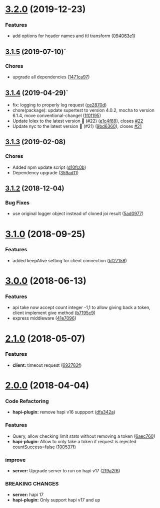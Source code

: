 <a name="3.2.0"></a>
# [3.2.0](https://github.com/yonjah/ralphi/compare/v3.1.5...v3.2.0) (2019-12-23)

### Features

* add options for header names and ttl transform ([094063e1](https://github.com/yonjah/ralphi/commit/094063e1))

<a name="3.1.5"></a>
## [3.1.5](https://github.com/yonjah/ralphi/compare/v3.1.4...v3.1.5) (2019-07-10)`

### Chores

* upgrade all dependencies ([1471ca97](https://github.com/yonjah/ralphi/commit/1471ca97))

<a name="3.1.4"></a>
## [3.1.4](https://github.com/yonjah/ralphi/compare/v3.1.3...v3.1.4) (2019-04-29)`


* fix: logging to properly log request ([ce2870d](https://github.com/yonjah/ralphi/commit/ce2870d))
* chore(package): update supertest to version 4.0.2, mocha to version 6.1.4, move conventional-changel ([1f0f195](https://github.com/yonjah/ralphi/commit/1f0f195))
* Update lolex to the latest version 🚀 (#22) ([e1c4f89](https://github.com/yonjah/ralphi/commit/e1c4f89)), closes [#22](https://github.com/yonjah/ralphi/issues/22)
* Update nyc to the latest version 🚀 (#21) ([9bd6360](https://github.com/yonjah/ralphi/commit/9bd6360)), closes [#21](https://github.com/yonjah/ralphi/issues/21)

<a name="3.1.3"></a>
## [3.1.3](https://github.com/yonjah/ralphi/compare/v3.1.2...v3.1.3) (2019-02-08)

### Chores

* Added npm update script ([d10fc0b](https://github.com/yonjah/ralphi/commit/d10fc0b))
* Dependency upgrade ([359ad11](https://github.com/yonjah/ralphi/commit/359ad11))



<a name="3.1.2"></a>
## [3.1.2](https://github.com/yonjah/ralphi/compare/v3.1.1...v3.1.2) (2018-12-04)


### Bug Fixes

* use original logger object instead of cloned joi result ([5ad0977](https://github.com/yonjah/ralphi/commit/5ad0977))



<a name="3.1.0"></a>
# [3.1.0](https://github.com/yonjah/ralphi/compare/v3.0.1...v3.1.0) (2018-09-25)


### Features

* added keepAlive setting for client connection ([bf27158](https://github.com/yonjah/ralphi/commit/bf27158))



<a name="3.0.0"></a>
# [3.0.0](https://github.com/yonjah/ralphi/compare/v2.1.0...v3.0.0) (2018-06-13)


### Features

* api take now accept count integer -1,1 to allow giving back a token, client implement give method ([b7195c9](https://github.com/yonjah/ralphi/commit/b7195c9))
* express middleware ([41e7096](https://github.com/yonjah/ralphi/commit/41e7096))



<a name="2.1.0"></a>
# [2.1.0](https://github.com/yonjah/ralphi/compare/v2.0.2...v2.1.0) (2018-05-07)


### Features

* **client:** timeout request ([692782f](https://github.com/yonjah/ralphi/commit/692782f))



<a name="2.0.0"></a>
# [2.0.0](https://github.com/yonjah/ralphi/compare/v1.0.0...v2.0.0) (2018-04-04)


### Code Refactoring

* **hapi-plugin:** remove hapi v16 suppport ([dfa342a](https://github.com/yonjah/ralphi/commit/dfa342a))


### Features

* Query, allow checking limit stats without removing a token ([6aec760](https://github.com/yonjah/ralphi/commit/6aec760))
* **hapi-plugin:** Allow to only take a token if request is rejected countSuccess=false ([100537f](https://github.com/yonjah/ralphi/commit/100537f))


### improve

* **server:** Upgrade server to run on hapi v17 ([2f9a2f6](https://github.com/yonjah/ralphi/commit/2f9a2f6))


### BREAKING CHANGES

* **server:** hapi 17
* **hapi-plugin:** Only support hapi v17 and up
